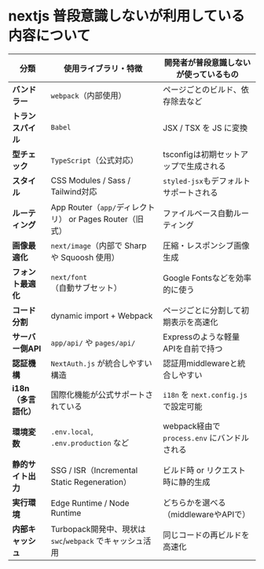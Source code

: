 # nextjs 普段意識しないが利用している内容について

| 分類                 | 使用ライブラリ・特徴                                     | 開発者が普段意識しないが使っているもの       |
| -------------------- | -------------------------------------------------------- | -------------------------------------------- |
| **バンドラー**       | `webpack`（内部使用）                                    | ページごとのビルド、依存除去など             |
| **トランスパイル**   | `Babel`                                                  | JSX / TSX を JS に変換                       |
| **型チェック**       | `TypeScript`（公式対応）                                 | tsconfigは初期セットアップで生成される       |
| **スタイル**         | CSS Modules / Sass / Tailwind対応                        | `styled-jsx`もデフォルトサポートされる       |
| **ルーティング**     | App Router（`app/`ディレクトリ） or Pages Router（旧式） | ファイルベース自動ルーティング               |
| **画像最適化**       | `next/image`（内部で Sharp や Squoosh 使用）             | 圧縮・レスポンシブ画像生成                   |
| **フォント最適化**   | `next/font`（自動サブセット）                            | Google Fontsなどを効率的に使う               |
| **コード分割**       | dynamic import + Webpack                                 | ページごとに分割して初期表示を高速化         |
| **サーバー側API**    | `app/api/` や `pages/api/`                               | Expressのような軽量APIを自前で持つ           |
| **認証機構**         | `NextAuth.js` が統合しやすい構造                         | 認証用middlewareと統合しやすい               |
| **i18n（多言語化）** | 国際化機能が公式サポートされている                       | `i18n` を `next.config.js` で設定可能        |
| **環境変数**         | `.env.local`, `.env.production` など                     | webpack経由で `process.env` にバンドルされる |
| **静的サイト出力**   | SSG / ISR（Incremental Static Regeneration）             | ビルド時 or リクエスト時に静的生成           |
| **実行環境**         | Edge Runtime / Node Runtime                              | どちらかを選べる（middlewareやAPIで）        |
| **内部キャッシュ**   | Turbopack開発中、現状は `swc`/`webpack` でキャッシュ活用 | 同じコードの再ビルドを高速化                 |
